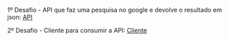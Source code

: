 1º Desafio - API que faz uma pesquisa no google e devolve o resultado em json: 
<a href="https://apisearch.azurewebsites.net/?search=troca" target="_blank"> API </a> 

2º Desafio - Cliente para consumir a API:
<a href="https://api-busca.vercel.app/" target="_blank"> Cliente </a>
